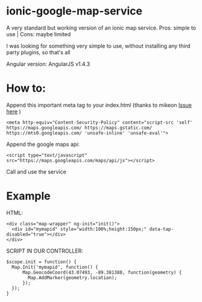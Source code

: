 # ionic-google-map-service
A very standard but working version of an ionic map service. Pros: simple to use | Cons: maybe limited

I was looking for something very simple to use, without installing any third party plugins, so that's all

Angular version: AngularJS v1.4.3

# How to:
Append this important meta tag to your index.html 
(thanks to mikeon [Issue here](https://forum.ionicframework.com/t/ionic-google-maps-referenceerror-google-is-not-defined/22550/6) )
```
<meta http-equiv="Content-Security-Policy" content="script-src 'self' https://maps.googleapis.com/ https://maps.gstatic.com/ https://mts0.googleapis.com/ 'unsafe-inline' 'unsafe-eval'">
```

Append the google maps api:
```
<script type="text/javascript" src="https://maps.googleapis.com/maps/api/js"></script>
```

Call and use the service


# Example
HTML:
```
<div class="map-wrapper" ng-init="init()">
  <div id="mymapid" style="width:100%;height:150px;" data-tap-disabled="true"></div>
</div>
```
SCRIPT IN OUR CONTROLLER:
```
$scope.init = function() {
  Map.Init('mymapid', function() {
      Map.GeocodeCoord(43.07493, -89.381388, function(geometry) {
        Map.AddMarker(geometry.location);
      });
  });
}
```
